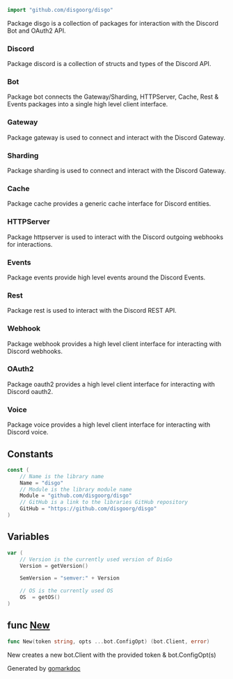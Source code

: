 
```go
import "github.com/disgoorg/disgo"
```

Package disgo is a collection of packages for interaction with the Discord Bot and OAuth2 API.

### Discord

Package discord is a collection of structs and types of the Discord API.

### Bot

Package bot connects the Gateway/Sharding, HTTPServer, Cache, Rest & Events packages into a single high level client interface.

### Gateway

Package gateway is used to connect and interact with the Discord Gateway.

### Sharding

Package sharding is used to connect and interact with the Discord Gateway.

### Cache

Package cache provides a generic cache interface for Discord entities.

### HTTPServer

Package httpserver is used to interact with the Discord outgoing webhooks for interactions.

### Events

Package events provide high level events around the Discord Events.

### Rest

Package rest is used to interact with the Discord REST API.

### Webhook

Package webhook provides a high level client interface for interacting with Discord webhooks.

### OAuth2

Package oauth2 provides a high level client interface for interacting with Discord oauth2.

### Voice

Package voice provides a high level client interface for interacting with Discord voice.

## Constants

<a name="Name"></a>

```go
const (
    // Name is the library name
    Name = "disgo"
    // Module is the library module name
    Module = "github.com/disgoorg/disgo"
    // GitHub is a link to the libraries GitHub repository
    GitHub = "https://github.com/disgoorg/disgo"
)
```

## Variables

<a name="Version"></a>

```go
var (
    // Version is the currently used version of DisGo
    Version = getVersion()

    SemVersion = "semver:" + Version

    // OS is the currently used OS
    OS  = getOS()
)
```

<a name="New"></a>
## func [New](<https://github.com/disgoorg/disgo/blob/master/disgo/disgo.go#L100>)

```go
func New(token string, opts ...bot.ConfigOpt) (bot.Client, error)
```

New creates a new bot.Client with the provided token & bot.ConfigOpt\(s\)

Generated by [gomarkdoc](<https://github.com/princjef/gomarkdoc>)
